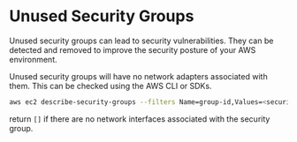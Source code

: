 # Unused Security Groups

Unused security groups can lead to security vulnerabilities. They can be detected and removed to improve the security posture of your AWS environment.

Unused security groups will have no network adapters associated with them. This can be checked using the AWS CLI or SDKs.

```bash
aws ec2 describe-security-groups --filters Name=group-id,Values=<security-group-id> --query 'NetworkInterfaces[].PrivateIpAddresses'
```
return `[]` if there are no network interfaces associated with the security group.